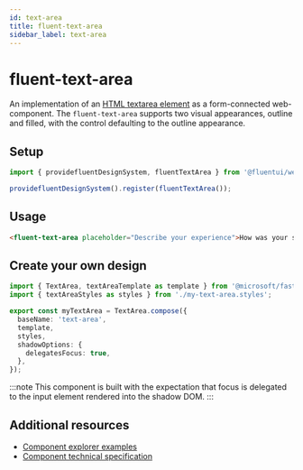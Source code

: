 ```yaml
---
id: text-area
title: fluent-text-area
sidebar_label: text-area
---
```


# fluent-text-area

An implementation of an [HTML textarea element](https://developer.mozilla.org/en-US/docs/Web/HTML/Element/textarea) as a form-connected web-component. The `fluent-text-area` supports two visual appearances, outline and filled, with the control defaulting to the outline appearance.

## Setup

```ts
import { providefluentDesignSystem, fluentTextArea } from '@fluentui/web-components';

providefluentDesignSystem().register(fluentTextArea());
```

## Usage

```html live
<fluent-text-area placeholder="Describe your experience">How was your stay?</fluent-text-area>
```

## Create your own design

```ts
import { TextArea, textAreaTemplate as template } from '@microsoft/fast-foundation';
import { textAreaStyles as styles } from './my-text-area.styles';

export const myTextArea = TextArea.compose({
  baseName: 'text-area',
  template,
  styles,
  shadowOptions: {
    delegatesFocus: true,
  },
});
```

:::note
This component is built with the expectation that focus is delegated to the input element rendered into the shadow DOM.
:::

## Additional resources

- [Component explorer examples](https://explore.fast.design/components/fast-text-area)
- [Component technical specification](https://github.com/microsoft/fast/blob/master/packages/web-components/fast-foundation/src/text-area/text-area.spec.md)
